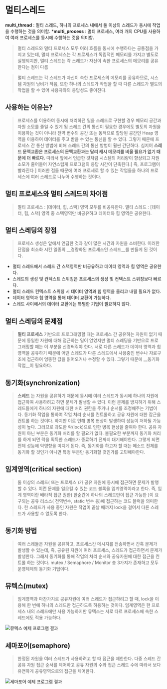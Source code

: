 멀티스레드
=============
__multi_thread__ : 멀티 스레드, 하나의 프로세스 내에서 둘 이상의 스레드가 동시에 작업을 수행하는 것을 의미함.
*__multi_process__ : 멀티 프로세스, 여러 개의 CPU를 사용하여 여러 프로세스를 동시에 수행하는 것을 의미함.
> 멀티 스레드와 멀티 프로세스 모두 여러 흐름을 동시에 수행하다는 공통점을 가지고 있는데, 멀티 프로세스는 각 프로세스가 독립적인 메모리를 가지고 별도로 실행되지만, 멀티 스레드는 각 스레드가 자신이 속한 프로세스의 메모리를 공유한다는 점이 다름

> 멀티 스레드는 각 스레드가 자신이 속한 프로세스의 메모리를 공유하므로, 시스템 자원의 낭비가 적음, 또한 하나의 스레드가 작업을 할 때 다른 스레드가 별도의 작업을 할 수 있어 사용자와의 응답성도 좋아진다.

사용하는 이유는?
-----------------
> 프로세스를 이용하여 동시에 처리하던 일을 스레드로 구현할 경우 메모리 공간과 자원 소모를 줄일 수 있게 됨
> 스레드 간의 통신이 필요한 경우에도 별도의 자원을 이용하는 것이 아니라 전역 변수의 공간 또는 동적으로 할당된 공간인 Heap 영역을 이용하여 데이터를 주고 받을 수 있는 통신을 할 수 있다.
> 그렇기 때문에 프로세스 간 통신 방법에 비해 스레드 간의 통신 방법이 훨씬 간단하다. 심지어 __스레드 문맥교환은 프로세스의 문맥교환과는 달리 캐시 메모리를 비울 필요가 없기 때문에 더 빠르다.__
> 따라서 앞에서 언급한 것처럼 시스템의 처리량이 향상되고 자원 소모가 줄어들어 자연스럽게 프로그램의 응답 시간이 단축된다.[ 즉, 프로그램이 빨라진다 ]
> 이러한 점들 때문에 여러 프로세로 할 수 있는 작업들을 하나의 프로세스에 여러 스레드로 나누어 수행하는 것이다.

멀티 프로세스와 멀티 스레드의 차이점
----------------------------
> 멀티 프로세스 : [데이터, 힙, 스택] 영역 모두를 비공유한다.
> 멀티 스레드 : [데이터, 힙, 스택] 영역 중 스택영역만 비공유하고 데이터와 힙 영역은 공유한다.

멀티 스레딩의 장점
-------------------
> 프로세스 생성은 앞에서 언급한 것과 같이 많은 시간과 자원을 소비한다. 이러한 단점을 최소화 시킨 일종의 __경량화된 프로세스인 스레드__를 만들게 된 것이다.
- 멀티 스레드에서 스레드 간 스택영역만 비공유하고 데이터 영역과 힙 영역은 공유한다.
- 스레드의 생성 및 컨텍스트 스위칭은 프로세스의 생성 및 컨텍스트 스위칭보다 빠르다.
- 멀티 스레드 컨텍스트 스위칭 시 데이터 영역과 힙 영역을 올리고 내릴 필요가 없다.
- 데이터 영역과 힙 영역을 통해 데이터 교환이 가능하다.
- 스레드 사이에서의 데이터 교환에는 특별한 기법이 필요하지 않다.

멀티 스레딩의 문제점
-------------------
> __멀티 프로세스__ 기반으로 프로그래밍할 때는 프로세스 간 공유하는 자원이 없기 때문에 동일한 자원에 대해 접근하는 일이 없었지만 멀티 스레딩을 기반으로 프로그래밍할 때는 이 부분을 신경써줘야 한다.
> 서로 다른 스레드가 데이터 영역과 힙 영역을 공유하기 때문에 어떤 스레드가 다른 스레드에서 사용중인 변수나 자료구조에 접근하여 엉뚱한 값을 읽어오거나 수정할 수 있다.
> 그렇기 때문에 __동기화 작업__이 필요하다.

동기화(synchronization)
-----------------
> __스레드__ 는 자원을 공유하기 때문에 동시에 여러 스레드가 동시에 하나의 자원에 접근하여 사용하려고 하면 문제가 발생할 수 있다.
> 이런 문제를 방지하기 위해 스레드들에게 하나의 자원에 대한 처리 권한을 주거나 순서를 조정해주는 기법이다.
> 동기화 작업을 통하여 작업 처리 순서를 컨트롤하고 공유 자원에 대한 잡근을 컨트롤 하는 것이다. 하지만 이로 인해 병목 현상이 발생하여 성능이 저하될 가능성이 높다. 그러므로 과도한 락(lock)으로 인한 병목 현상을 줄여야 한다.
> 공유 자원이 아닌 부분은 동기화 처리를 할 필요가 없다. 불필요한 부분까지 동기화 처리를 하게 되면 락을 획득한 스레드가 종료하기 전까지 대기해야한다. 그렇게 되면 전체 성능에 악영향을 미치게 된다.
> 즉, 동기화를 하고자 할 때는 메소드 전체를 동기화 할 것인가 아니면 특정 부분만 동기화할 것인가를 고민해야한다.

임계영역(critical section)
--------------------------
> 둘 이상의 스레드( 또는 프로세스 )가 공유 자원에 동시에 접근하면 문제가 발행할 수 있다. 이런 문제를 일으킬 수 있는 코드 블록을 임계영역이라고 한다.
> 즉, 임계 영역이란 배타적 접근 권한( 한순간에 하나의 스레드만이 접근 가능한 )이 요구되는 공유 리소스( 전역변수, static 변수 등)에 접근하는 코드 블럭을 의미한다.
> 한 스레드가 사용 중인 자원은 작업이 끝날 때까지 lock을 걸어서 다른 스레드가 사용할 수 없도록 한다.

동기화 방법
--------------------
> 여러 스레들은 자원을 공유하고, 프로세스간 메시지를 전송하면서 간혹 문제가 발생할 수 있는데, 즉, 공유된 자원에 여러 프로세스, 스레드가 접근하면서 문제가 발생한다.
> 그래서 동기화를 통해 작업의 처리 순서와 공유자원에 대한 접근을 컨트롤 하는 것이다.
> mutex / Semaphore / Monitor
 총 3가지가 존재하고 모두 운영체제의 동기화 기법이다.
 

뮤텍스(mutex)
--------------------
> 임계영역과 마찬가지로 공유자원에 여러 스레드가 접근하려고 할 때, lock을 이용해 한 번에 하나의 스레드만 접근하도록 허용하는 것이다.
> 임계영역은 한 프로세스 내의 스레드에만 사용 가능하지만 뮤텍스는 서로 다르 프로세스에 속한 스레드에도 적용 가능하다.

![뮤텍스 예제 프로그램 결과](https://user-images.githubusercontent.com/28287323/115253624-84ffeb80-a167-11eb-9ea3-29da3f6569af.png)

세마포어(semaphore)
-------------------
> 한정된 자원을 여러 스레드가 사용하려고 할 때 접근을 제한한다.
> 다중 스레드 간 공유 자원 접근 순서를 제어하고 공유 자원의 수와 접근 스레드 수에 따라서 보다 유연하게 공유영역으로의 접근을 제어한다.

![세마포어 예제 프로그램 결과](https://user-images.githubusercontent.com/28287323/115248355-9397d400-a162-11eb-8bd1-44346fb4c369.png )

